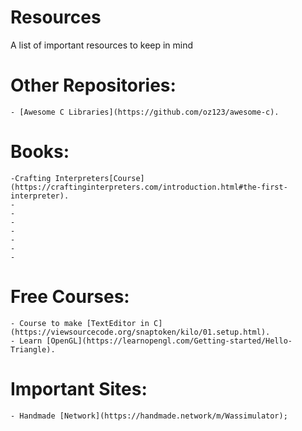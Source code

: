 # Resources
A list of important resources to keep in mind


# Other Repositories:
    - [Awesome C Libraries](https://github.com/oz123/awesome-c).

# Books:
    -Crafting Interpreters[Course](https://craftinginterpreters.com/introduction.html#the-first-interpreter).
    -
    -
    -
    -
    -
    -
    -
# Free Courses:
    - Course to make [TextEditor in C](https://viewsourcecode.org/snaptoken/kilo/01.setup.html).
    - Learn [OpenGL](https://learnopengl.com/Getting-started/Hello-Triangle).
# Important Sites:
    - Handmade [Network](https://handmade.network/m/Wassimulator);
